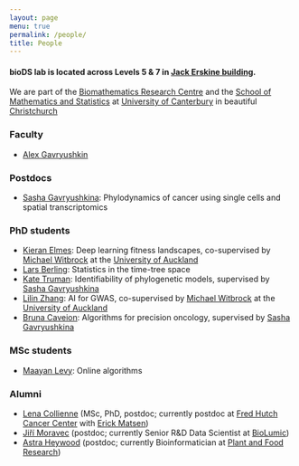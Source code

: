 ```yaml
---
layout: page
menu: true
permalink: /people/
title: People
---
```



#### bioDS lab is located across Levels 5 & 7 in [Jack Erskine building](https://goo.gl/maps/nmr6eneSwTB84hhr6).
We are part of the [Biomathematics Research Centre](https://www.canterbury.ac.nz/engineering/schools/mathematics-statistics/our-research/bio/contact-us/) and the [School of Mathematics and Statistics](https://www.canterbury.ac.nz/engineering/schools/mathematics-statistics/) at [University of Canterbury](https://www.canterbury.ac.nz/) in beautiful [Christchurch](https://www.christchurchnz.com/)


### Faculty

- [Alex Gavryushkin](/alex/)


### Postdocs

- [Sasha Gavryushkina](https://www.linkedin.com/in/alexandra-sasha-gavryushkina-5a24a4228/): Phylodynamics of cancer using single cells and spatial transcriptomics


### PhD students

- [Kieran Elmes](/kieran/): Deep learning fitness landscapes, co-supervised by [Michael Witbrock](http://www.science.auckland.ac.nz/people/profile/m-witbrock) at the [University of Auckland](https://www.auckland.ac.nz/en/science/about-the-faculty/school-of-computer-science.html)
- [Lars Berling](https://github.com/Lars-B): Statistics in the time-tree space
- [Kate Truman](/kate/): Identifiability of phylogenetic models, supervised by [Sasha Gavryushkina](https://www.linkedin.com/in/alexandra-sasha-gavryushkina-5a24a4228/)
- [Lilin Zhang](): AI for GWAS, co-supervised by [Michael Witbrock](http://www.science.auckland.ac.nz/people/profile/m-witbrock) at the [University of Auckland](https://www.auckland.ac.nz/en/science/about-the-faculty/school-of-computer-science.html)
- [Bruna Caveion](): Algorithms for precision oncology, supervised by [Sasha Gavryushkina](https://www.linkedin.com/in/alexandra-sasha-gavryushkina-5a24a4228/)


### MSc students

- [Maayan Levy](https://techblog.nz/1906-New-Zealand-team-gains-a-bronze-at-the-International-Olympiad-in-Informatics): Online algorithms


### Alumni

- [Lena Collienne](https://www.lenacoll.de/) (MSc, PhD, postdoc; currently postdoc at [Fred Hutch Cancer Center](https://www.fredhutch.org/en.html) with [Erick Matsen](https://matsen.fhcrc.org/))
- [Jiří Moravec](https://www.linkedin.com/in/ji%C5%99%C3%AD-moravec-2a104815b/) (postdoc; currently Senior R&D Data Scientist at [BioLumic](https://www.biolumic.com/))
- [Astra Heywood](https://www.linkedin.com/in/astra-heywood-a43229163/) (postdoc; currently Bioinformatician at [Plant and Food Research](https://careers.sciencenewzealand.org/plant-and-food-research/about-us))
